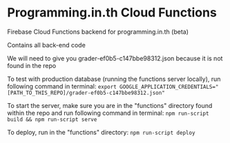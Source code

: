 # Programming.in.th Cloud Functions
Firebase Cloud Functions backend for programming.in.th (beta)

Contains all back-end code

We will need to give you grader-ef0b5-c147bbe98312.json because it is not found in the repo

To test with production database (running the functions server locally), run following command in terminal:
```export GOOGLE_APPLICATION_CREDENTIALS="[PATH_TO_THIS_REPO]/grader-ef0b5-c147bbe98312.json"```

To start the server, make sure you are in the "functions" directory found within the repo and run following command in terminal:
```npm run-script build && npm run-script serve```

To deploy, run in the "functions" directory:
```npm run-script deploy```

